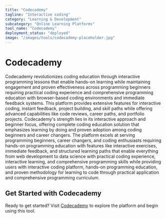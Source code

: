 ```yaml
---
title: "Codecademy"
tagline: "Interactive coding"
category: "Learning & Development"
subcategory: "Online Learning Platforms"
tool_name: "Codecademy"
deployment_status: "deployed"
image: "/images/tools/codecademy-placeholder.jpg"
---
```


# Codecademy

Codecademy revolutionizes coding education through interactive programming lessons that enable hands-on learning while maintaining engagement and proven effectiveness across programming beginners requiring practical coding experience and comprehensive programming education with browser-based coding environments and immediate feedback systems. This platform provides extensive features for interactive coding, instant feedback, project building, and skill paths while offering advanced capabilities like code reviews, career paths, and portfolio projects. Codecademy's strength lies in its interactive approach and beginner focus, offering complete coding education solution that emphasizes learning by doing and proven adoption among coding beginners and career changers. The platform excels at serving programming beginners, career changers, and coding enthusiasts requiring hands-on programming education with features like interactive exercises, immediate feedback, and structured learning paths that enable everything from web development to data science with practical coding experience, interactive learning, and comprehensive programming skills while providing users with interactive coding platform, hands-on programming education, and proven methodology for learning to code through practical application and comprehensive programming curriculum.
## Get Started with Codecademy

Ready to get started? Visit [Codecademy](https://codecademy.com) to explore the platform and begin using this tool.
